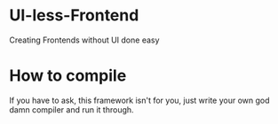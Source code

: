 # UI-less-Frontend
Creating Frontends without UI done easy


# How to compile
If you have to ask, this framework isn't for you, just write your own god damn compiler and run it through.


